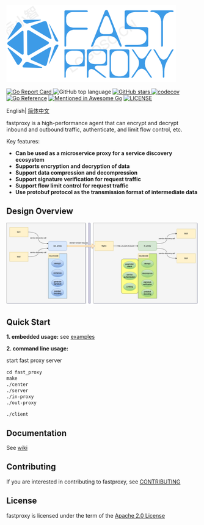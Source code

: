 ![fast_proxy_ico.png](https://raw.githubusercontent.com/Kingson4Wu/fast_proxy/main/resource/img/logo.png)

[![Go Report Card](https://goreportcard.com/badge/github.com/kingson4wu/fast_proxy)&nbsp;](https://goreportcard.com/report/github.com/kingson4wu/fast_proxy)![GitHub top language](https://img.shields.io/github/languages/top/kingson4wu/fast_proxy)&nbsp;[![GitHub stars](https://img.shields.io/github/stars/kingson4wu/fast_proxy)&nbsp;](https://github.com/kingson4wu/fast_proxy/stargazers)[![codecov](https://codecov.io/gh/kingson4wu/fast_proxy/branch/main/graph/badge.svg)](https://codecov.io/gh/kingson4wu/fast_proxy) [![Go Reference](https://pkg.go.dev/badge/github.com/kingson4wu/fast_proxy.svg)](https://pkg.go.dev/github.com/kingson4wu/fast_proxy) [![Mentioned in Awesome Go](https://awesome.re/mentioned-badge.svg)](https://github.com/avelino/awesome-go#database) [![LICENSE](https://img.shields.io/github/license/kingson4wu/fast_proxy.svg?style=flat-square)](https://github.com/kingson4wu/fast_proxy/blob/main/LICENSE)

English| [简体中文](https://github.com/kingson4wu/fast_proxy/blob/main/README-CN.md)

fastproxy is a high-performance agent that can encrypt and decrypt inbound and outbound traffic, authenticate, and limit flow control, etc.

Key features:

* **Can be used as a microservice proxy for a service discovery ecosystem**
* **Supports encryption and decryption of data**
* **Support data compression and decompression**
* **Support signature verification for request traffic**
* **Support flow limit control for request traffic**
* **Use protobuf protocol as the transmission format of intermediate data**

## Design Overview

![](https://github.com/kingson4wu/fast_proxy/blob/main/resource/img/design-overview-fast-proxy.png)

## Quick Start

**1. embedded usage:** see [examples](https://github.com/kingson4wu/fast_proxy/tree/main/examples)

**2. command line usage:**

start fast proxy server

```shell
cd fast_proxy
make
./center
./server
./in-proxy 
./out-proxy 
```

```shell
./client 
```

## Documentation

See [wiki](https://github.com/kingson4wu/fast_proxy/wiki)

## Contributing

If you are interested in contributing to fastproxy, see [CONTRIBUTING](https://github.com/kingson4wu/fast_proxy/blob/main/CONTRIBUTING.md) 

## License

fastproxy is licensed under the term of the [Apache 2.0 License](https://github.com/kingson4wu/fast_proxy/blob/main/LICENSE)

